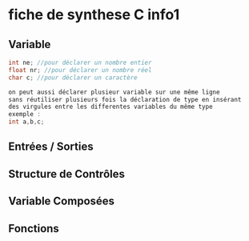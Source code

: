 # fiche de synthese C info1

## Variable 

```c 
int ne; //pour déclarer un nombre entier
float nr; //pour déclarer un nombre réel
char c; //pour déclarer un caractère

on peut aussi déclarer plusieur variable sur une même ligne 
sans réutiliser plusieurs fois la déclaration de type en insérant 
des virgules entre les differentes variables du même type
exemple : 
int a,b,c;
```

## Entrées / Sorties

## Structure de Contrôles

## Variable Composées 

## Fonctions
